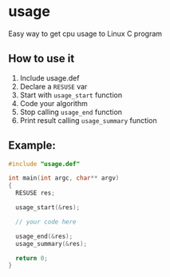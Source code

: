 # usage
Easy way to get cpu usage to Linux C program

## How to use it

1. Include usage.def
2. Declare a `RESUSE` var
3. Start with `usage_start` function
4. Code your algorithm
5. Stop calling `usage_end` function
6. Print result calling `usage_summary` function

## Example:

```C
#include "usage.def"

int main(int argc, char** argv)
{
  RESUSE res;

  usage_start(&res);

  // your code here

  usage_end(&res);
  usage_summary(&res);

  return 0;
}
```

